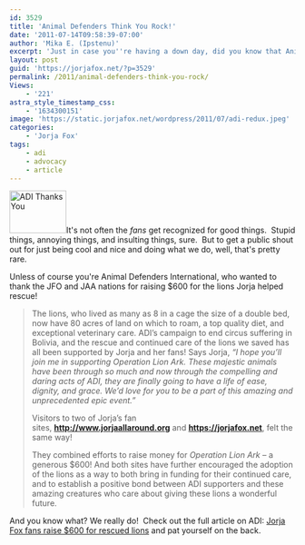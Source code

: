 ```yaml
---
id: 3529
title: 'Animal Defenders Think You Rock!'
date: '2011-07-14T09:58:39-07:00'
author: 'Mika E. (Ipstenu)'
excerpt: 'Just in case you''re having a down day, did you know that Animal Defenders is really thankful for you, the fans?  Yeah, they are!'
layout: post
guid: 'https://jorjafox.net/?p=3529'
permalink: /2011/animal-defenders-think-you-rock/
Views:
    - '221'
astra_style_timestamp_css:
    - '1634300151'
image: 'https://static.jorjafox.net/wordpress/2011/07/adi-redux.jpeg'
categories:
    - 'Jorja Fox'
tags:
    - adi
    - advocacy
    - article
---
```


<img class="alignleft size-thumbnail wp-image-3657" title="ADI Thanks You" src="//static.jorjafox.net/wordpress/2011/07/adi-redux-210x140.jpeg" alt="ADI Thanks You" width="100" height="75" />It's not often the <em>fans</em> get recognized for good things.  Stupid things, annoying things, and insulting things, sure.  But to get a public shout out for just being cool and nice and doing what we do, well, that's pretty rare.

Unless of course you're Animal Defenders International, who wanted to thank the JFO and JAA nations for raising $600 for the lions Jorja helped rescue!
<blockquote>The lions, who lived as many as 8 in a cage the size of a double bed, now have 80 acres of land on which to roam, a top quality diet, and exceptional veterinary care. ADI’s campaign to end circus suffering in Bolivia, and the rescue and continued care of the lions we saved has all been supported by Jorja and her fans!
Says Jorja, <em>“I hope you’ll join me in supporting Operation Lion Ark. These majestic animals have been through so much and now through the compelling and daring acts of ADI, they are finally going to have a life of ease, dignity, and grace. We’d love for you to be a part of this amazing and unprecedented epic event.”</em>

Visitors to two of Jorja’s fan sites, <strong>http://www.jorjaallaround.org</strong> and <strong><a href="https://jorjafox.net/2011/a-lion-of-your-own">https://jorjafox.net</a></strong>, felt the same way!

They combined efforts to raise money for <em>Operation Lion Ark</em> – a generous $600! And both sites have further encouraged the adoption of the lions as a way to both bring in funding for their continued care, and to establish a positive bond between ADI supporters and these amazing creatures who care about giving these lions a wonderful future.</blockquote>
And you know what? We really do!  Check out the full article on ADI: <a href="http://www.ad-international.org/take_action/go.php?id=2187&amp;si=95">Jorja Fox fans raise $600 for rescued lions</a> and pat yourself on the back.